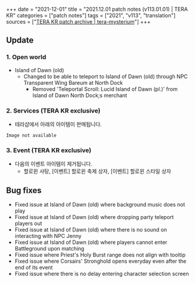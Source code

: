 +++
date = "2021-12-01"
title = "2021.12.01 patch notes (v113.01.01) | TERA KR"
categories = ["patch notes"]
tags = ["2021", "v113", "translation"]
sources = ["[TERA KR patch archive | tera-mysterium](/ko/patch/2021/v113-01-01)"]
+++

## Update

### **1.** Open world
- Island of Dawn (old)
  - Changed to be able to teleport to  Island of Dawn (old) through NPC Transparent Wing Bareum at North Dock
    - Removed 'Teleportal Scroll: Lucid Island of Dawn (pl.)' from Island of Dawn North Dock;s merchant

### **2.** Services (TERA KR exclusive)
- 테라샵에서 아래의 아이템이 판매됩니다.

`Image not available`

### **3.** Event (TERA KR exclusive)
- 다음의 이벤트 아이템이 제거됩니다.
  - 할로윈 사탕, [이벤트] 할로윈 축제 상자, [이벤트] 할로윈 스타일 상자

## Bug fixes

- Fixed issue at Island of Dawn (old) where background music does not play
- Fixed issue at Island of Dawn (old) where dropping party teleport players out
- Fixed issue at Island of Dawn (old) where there is no sound on interacting with NPC Jenny
- Fixed issue at Island of Dawn (old) where players cannot enter Battleground upon matching
- Fixed issue where Priest's Holy Burst range does not align with tooltip
- Fixed issue where Corsairs' Stronghold opens everyday even after the end of its event
- Fixed issue where there is no delay entering character selection screen

